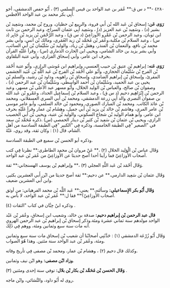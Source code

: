 ٤٢٨٠ -** د س ق:** عُمَر بن عبد الواحد بن قيس السلمي (٣) ، أَبُو حفص الدمشقي، أخو أَبِي بكر محمد بن عبد الواحد الأفطس.

**رَوَى عَن:** إسحاق بْن عَبد الله بْن أَبي فروة، والربيع بْن حظيان، وروح بْن محمد، وسَعِيد بْن بشير (د) ، وسَعِيد بْن عبد العزيز (د) ، وسَعِيد أَبِي عثمان السراج، وعبد الرحمن بن ثابت ابن ثوبان، وعبد الرحمن بْن عَمْرو الأَوزاعِيّ (د س ق) ، وعبد الرَّحْمَنِ بْن يزيد بْن جَابِر (د س) ، وعبد السلام بْن مكلبة،وعُمَر بْن مُحَمَّد بْن زيد العُمَري، ومالك بْن أنس، وأبي بشر محمد بْن نافع، والنعمان بْن المنذر، وهقل بْن زياد، والوليد بْن سُلَيْمان بْن أَبي السائب، وأبي بشر يزيد بن خالد الشامي، ويحيى ابن الحارث الذماري (س) ، وقرأ عَلَيْهِ القرآن بحرف ابن عامر، وأبي إسحاق الفزاري، وأبي عتبة البلقاوي.

**رَوَى عَنه:** إبراهيم بْن عتيق بْن حبيب العنسي، وإبراهيم ابن مُوسَى الرازي، وأَبُو عتبة أَحْمَد بْن الفرج بْن سُلَيْمان الحجازي، وأَبُو علي أَحْمَد بْن الفرج بْن عَبد اللَّهِ بْن عُبَيد الجشمي المقرئ، وإسحاق بْن إبراهيم الضامدي، وإسحاق بْن راهويه، وداود بْن رشيد، والسلم بْن يحيى بن عبد الحميد، وسُلَيْمان بْن أحمد الواسطي، وسُلَيْمان بْن عبد الرحمن (د) ، وصفوان بْن صالح، والعباس بْن الوليد الخلال، وأَبُو مسهر عبد الآعلى بْن مسهر، وعبد الرحمن بْن إِبْرَاهِيم دحيم (د س ق) ، وعبد السلام بْن إسماعيل الحداد، وعَمْرو بْن عَبد الله بن صفوان النصري والد أَبِي زرعة الدمشقي، ومحمد بْن أَبي السري العسقلاني، ومحمد بْن عائذ الكاتب. ومحمد بْن المبارك الصوري، ومحمود بْن خالد السلمي، وأبو عامر موسى بْن عامر المري، وهاشم بْن خالد بْن يزيد بْن أَبي جميل، وهِشَام بْن عمار وقرأ عَلَيْهِ بحرف ابن عامر، وأبو همام الوليد بْن شجاع السكوني، والوليد بْن عتبة، ويحيى بْن أَبي الخصيب الرازي، ويحيى بْن عثمان بْن سَعِيد بْن كثير بْن دينار الحمصي (س) .ذكره مُحَمَّد بْن سعد في "الصغير "فِي الطبقة الخامسة، وذكره فِي "الكبير "فِي الطبقة السادسة من أهل الشام، قال (١) : وكان ثقة، وقد روي، عَنْهُ.

وذكره أبو الحسن بْن سميع في الطبقة السادسة.

وَقَال عباس بْن الْوَلِيد الخلال (٢) ،** عَنْ مروان بْن محمد الطاطري:** نظرنا فِي كتب أصحاب الأَوزاعِيّ فما رأينا أحدا أصح حديثا عن الأَوزاعِيّ من عُمَر بْن عبد الواحد.

وَقَال أَحْمَد بْن عَبد اللَّهِ العجلي (٣) ،** وإبراهيم بْن يوسف الهسنجاني:** ثقة.

وَقَال عثمان بْن سَعِيد الدارمي،** عن دحيم:** ثقة أصح حديثا من ابْن أَبي العشرين بكثير، وابن أَبي العشرين ضعيف.

**وَقَال أَبُو بكر الإِسماعيلي:** وسألته،** يعني:** عَبد اللَّه بْن محمد الفرهياني: من أوثق أصحاب الأَوزاعِيّ؟** فقا ل:** عُمَر بْن عبد الواحد، لا بأس به.

وذكره ابنُ حِبَّان في كتاب "الثقات (٤) .

**قال عبد الرحمن بْن إبراهيم دحيم:** صدقة بن خالد، وشعيب ابن إسحاق، وعُمَر بْن عَبْد الواحد مولدهم سنة ثماني عشرة ومئة.وذكر إسحاق بْن إبراهيم بْن عبد الرحمن الهروي أنه مات سنة سبع وثمانين ومئة، ووهم فِي ذَلِكَ.

وَقَال أَبُو زُرْعَة الدمشقي (١) : حَدَّثَنِي أصحابْنا أن شعيب بْن إسحاق مات سنة سبع وثمانين ومئة، وعُمَر بْن عبد الواحد سنة مئتين. وهذا هُوَ الصواب.

وكذلك قال دحيم (٢) ، وهشام بْن عمار، ومحمد بْن مصفى فِي تأريخ وفاته.

**وزاد ابْن مصفى:** وهو ابْن نيف وثمانين.

**وَقَال الحسن بْن مُحَمَّد بْن بكار بْن بلال:** توفي سنة إحدى ومئتين (٣) .

روى له أَبُو داود، والنَّسَائي، وابْن ماجه.